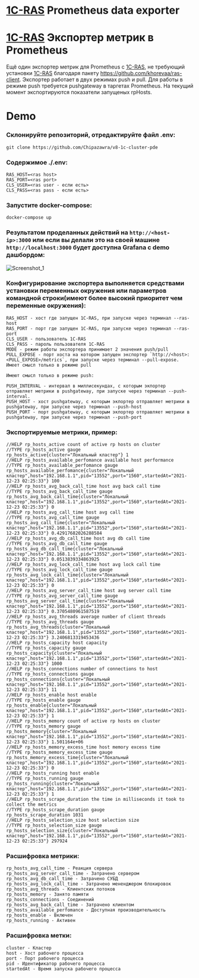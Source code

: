 [1C-RAS](https://infostart.ru/1c/articles/810752/) Prometheus data exporter
========
[1C-RAS](https://infostart.ru/1c/articles/810752/) Экспортер метрик в Prometheus 
========
Ещё один экспортер метрик для Prometheus с [1C-RAS](https://infostart.ru/1c/articles/810752/), не требующий установки [1C-RAS](https://infostart.ru/1c/articles/810752/) благодаря пакету https://github.com/khorevaa/ras-client.
Экспортер работает в двух режимах push и pull.
Для работы в режиме push требуется pushgateway в таргетах Prometheus. 
На текущий момент экспортируются показатели запущеных rpHosts.

Demo
========
### Склонируйте репозиторий, отредактируйте файл .env:
```
git clone https://github.com/Chipazawra/v8-1c-cluster-pde
```
### Содержимое ./.env:
```
RAS_HOST=<ras host>
RAS_PORT=<ras port>
CLS_USER=<ras user - если есть>
CLS_PASS=<ras pass - если есть>
```
### Запустите docker-compose:
```
docker-compose up
```

### Результатом проделанных действий на `http://<host-ip>:3000` или если вы делали это на своей машине `http://localhost:3000` будет доступна Grafana c demo дашбордом:

![Screenshot_1](https://user-images.githubusercontent.com/18016416/148730731-91b19fd3-d17d-4775-8ae2-2b23460b350e.png)

### Конфигурирование экспортера выполняется средствами установки переменных окружения или параметров командной строки(имеют более высокий приоритет чем переменные окружения):
```
RAS_HOST - хост где запущен 1С-RAS, при запуске через терминал --ras-host
RAS_PORT - порт где запущен 1С-RAS, при запуске через терминал --ras-port
CLS_USER - пользователь 1С-RAS
CLS_PASS - пароль пользователя 1С-RAS
MODE - режим работы экспортера принимает 2 значения push/pull 
PULL_EXPOSE - порт хоста на котором запущен экспортер `http://<host>:<PULL_EXPOSE>/metrics`, при запуске через терминал --pull-expose. Имеет смысл только в режиме pull

Имеют смысл только в режиме push: 

PUSH_INTERVAL - интервал в миллисекундах, с которым экпортер отправляет метрики в pushgateway, при запуске через терминал --push-interval. 
PUSH_HOST - хост pushgateway, с которым экпортер отправляет метрики в pushgateway, при запуске через терминал --push-host
PUSH_PORT - порт pushgateway, с которым экпортер отправляет метрики в pushgateway, при запуске через терминал --push-port
```


### Экспортируемые метрики, пример:
```
//HELP rp_hosts_active count of active rp hosts on cluster
//TYPE rp_hosts_active gauge
rp_hosts_active{cluster="Локальный кластер"} 1
//HELP rp_hosts_available_perfomance available host performance
//TYPE rp_hosts_available_perfomance gauge
rp_hosts_available_perfomance{cluster="Локальный кластер",host="192.168.1.1",pid="13552",port="1560",startedAt="2021-12-23 02:25:33"} 100
//HELP rp_hosts_avg_back_call_time host avg back call time
//TYPE rp_hosts_avg_back_call_time gauge
rp_hosts_avg_back_call_time{cluster="Локальный кластер",host="192.168.1.1",pid="13552",port="1560",startedAt="2021-12-23 02:25:33"} 0
//HELP rp_hosts_avg_call_time host avg call time
//TYPE rp_hosts_avg_call_time gauge
rp_hosts_avg_call_time{cluster="Локальный кластер",host="192.168.1.1",pid="13552",port="1560",startedAt="2021-12-23 02:25:33"} 0.42917682026288584
//HELP rp_hosts_avg_db_call_time host avg db call time
//TYPE rp_hosts_avg_db_call_time gauge
rp_hosts_avg_db_call_time{cluster="Локальный кластер",host="192.168.1.1",pid="13552",port="1560",startedAt="2021-12-23 02:25:33"} 0.0513839334863925
//HELP rp_hosts_avg_lock_call_time host avg lock call time
//TYPE rp_hosts_avg_lock_call_time gauge
rp_hosts_avg_lock_call_time{cluster="Локальный кластер",host="192.168.1.1",pid="13552",port="1560",startedAt="2021-12-23 02:25:33"} 0
//HELP rp_hosts_avg_server_call_time host avg server call time
//TYPE rp_hosts_avg_server_call_time gauge
rp_hosts_avg_server_call_time{cluster="Локальный кластер",host="192.168.1.1",pid="13552",port="1560",startedAt="2021-12-23 02:25:33"} 0.3705480961587519
//HELP rp_hosts_avg_threads average number of client threads
//TYPE rp_hosts_avg_threads gauge
rp_hosts_avg_threads{cluster="Локальный кластер",host="192.168.1.1",pid="13552",port="1560",startedAt="2021-12-23 02:25:33"} 3.2406813319453436
//HELP rp_hosts_capacity host capacity
//TYPE rp_hosts_capacity gauge
rp_hosts_capacity{cluster="Локальный кластер",host="192.168.1.1",pid="13552",port="1560",startedAt="2021-12-23 02:25:33"} 1000
//HELP rp_hosts_connections number of connections to host
//TYPE rp_hosts_connections gauge
rp_hosts_connections{cluster="Локальный кластер",host="192.168.1.1",pid="13552",port="1560",startedAt="2021-12-23 02:25:33"} 11
//HELP rp_hosts_enable host enable
//TYPE rp_hosts_enable gauge
rp_hosts_enable{cluster="Локальный кластер",host="192.168.1.1",pid="13552",port="1560",startedAt="2021-12-23 02:25:33"} 1
//HELP rp_hosts_memory count of active rp hosts on cluster
//TYPE rp_hosts_memory gauge
rp_hosts_memory{cluster="Локальный кластер",host="192.168.1.1",pid="13552",port="1560",startedAt="2021-12-23 02:25:33"} 1.501164e+06
//HELP rp_hosts_memory_excess_time host memory excess time
//TYPE rp_hosts_memory_excess_time gauge
rp_hosts_memory_excess_time{cluster="Локальный кластер",host="192.168.1.1",pid="13552",port="1560",startedAt="2021-12-23 02:25:33"} 0
//HELP rp_hosts_running host enable
//TYPE rp_hosts_running gauge
rp_hosts_running{cluster="Локальный кластер",host="192.168.1.1",pid="13552",port="1560",startedAt="2021-12-23 02:25:33"} 1
//HELP rp_hosts_scrape_duration the time in milliseconds it took to collect the metrics
//TYPE rp_hosts_scrape_duration gauge
rp_hosts_scrape_duration 1031
//HELP rp_hosts_selection_size host selection size
//TYPE rp_hosts_selection_size gauge
rp_hosts_selection_size{cluster="Локальный кластер",host="192.168.1.1",pid="13552",port="1560",startedAt="2021-12-23 02:25:33"} 297924
```
### Расшифровка метрики:
```
rp_hosts_avg_call_time - Реакция сервера
rp_hosts_avg_server_call_time - Затрачено сервером
rp_hosts_avg_db_call_time - Затрачено СУБД
rp_hosts_avg_lock_call_time - Затрачено мененджером блокировок
rp_hosts_avg_threads - Клиентских потоков
rp_hosts_memory - Занято памяти
rp_hosts_connections - Соединений
rp_hosts_avg_back_call_time - Затрачено клиентом
rp_hosts_available_perfomance - Доступная производительность
rp_hosts_enable - Включен
rp_hosts_running - Активен
```
### Расшифровка метки:
```
сluster - Кластер
host - Хост рабочего процесса
port - Порт рабочего процесса
pid - Идентификатор рабочего процесса
startedAt - Время запуска рабочего процесса
```
